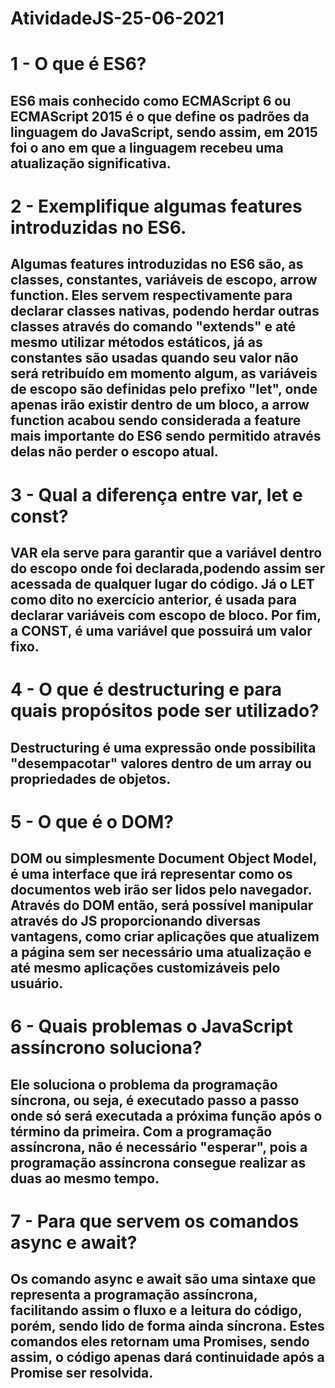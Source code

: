 # AtividadeJS-25-06-2021

# 1 - O que é ES6?
## ES6 mais conhecido como ECMAScript 6 ou ECMAScript 2015 é o que define os padrões da linguagem do JavaScript, sendo assim, em 2015 foi o ano em que a linguagem recebeu uma atualização significativa.

# 2 - Exemplifique algumas features introduzidas no ES6.
## Algumas features introduzidas no ES6 são, as classes, constantes, variáveis de escopo, arrow function. Eles servem respectivamente para declarar classes nativas, podendo herdar outras classes através do comando "extends" e até mesmo utilizar métodos estáticos, já as constantes são usadas quando seu valor não será retribuído em momento algum, as variáveis de escopo são definidas pelo prefixo "let", onde apenas irão existir dentro de um bloco, a arrow function acabou sendo considerada a feature mais importante do ES6 sendo permitido através delas não perder o escopo atual.

# 3 - Qual a diferença entre var, let e const?
## VAR ela serve para garantir que a variável dentro do escopo onde foi declarada,podendo assim ser acessada de qualquer lugar do código. Já o LET como dito no exercício anterior, é usada para declarar variáveis com escopo de bloco. Por fim, a CONST, é uma variável que possuirá um valor fixo.

# 4 - O que é destructuring e para quais propósitos pode ser utilizado?
## Destructuring é uma expressão onde possibilita "desempacotar" valores dentro de um array ou propriedades de objetos.

# 5 - O que é o DOM?
## DOM ou simplesmente Document Object Model, é uma interface que irá representar como os documentos web irão ser lidos pelo navegador. Através do DOM então, será possível manipular através do JS proporcionando diversas vantagens, como criar aplicações que atualizem a página sem ser necessário uma atualização e até mesmo aplicações customizáveis pelo usuário.

# 6 - Quais problemas o JavaScript assíncrono soluciona?
##  Ele soluciona o problema da programação síncrona, ou seja, é executado passo a passo onde só será executada a próxima função após o término da primeira. Com a programação assíncrona, não é necessário "esperar", pois a programação assíncrona consegue realizar as duas ao mesmo tempo.

# 7 - Para que servem os comandos async e await?
## Os comando async e await são uma sintaxe que representa a programação assíncrona, facilitando assim o fluxo e a leitura do código, porém, sendo lido de forma ainda síncrona. Estes comandos eles retornam uma Promises, sendo assim, o código apenas dará continuidade após a Promise ser resolvida.